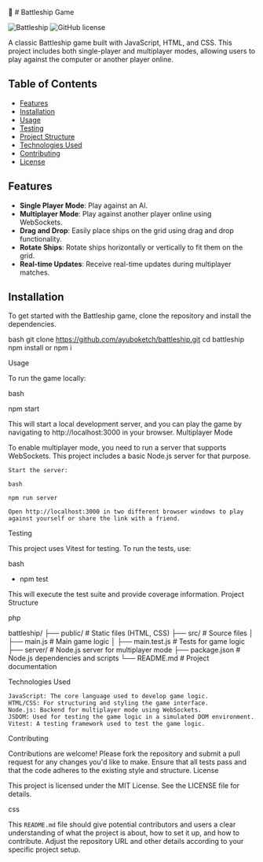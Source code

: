 🚀 # Battleship Game

![Battleship](https://img.shields.io/badge/Status-Development-blue) ![GitHub license](https://img.shields.io/badge/license-MIT-green)

A classic Battleship game built with JavaScript, HTML, and CSS. This project includes both single-player and multiplayer modes, allowing users to play against the computer or another player online.

## Table of Contents
  
  - [Features](#features)
  - [Installation](#installation)
  - [Usage](#usage)
  - [Testing](#testing)
  - [Project Structure](#project-structure)
  - [Technologies Used](#technologies-used)
  - [Contributing](#contributing)
  - [License](#license)

## Features

- **Single Player Mode**: Play against an AI.
- **Multiplayer Mode**: Play against another player online using WebSockets.
- **Drag and Drop**: Easily place ships on the grid using drag and drop functionality.
- **Rotate Ships**: Rotate ships horizontally or vertically to fit them on the grid.
- **Real-time Updates**: Receive real-time updates during multiplayer matches.

## Installation

To get started with the Battleship game, clone the repository and install the dependencies.

  bash
  git clone https://github.com/ayuboketch/battleship.git
  cd battleship
  npm install or npm i

Usage

To run the game locally:

bash

  npm start

This will start a local development server, and you can play the game by navigating to http://localhost:3000 in your browser.
Multiplayer Mode

To enable multiplayer mode, you need to run a server that supports WebSockets. This project includes a basic Node.js server for that purpose.

    Start the server:

    bash

    npm run server

    Open http://localhost:3000 in two different browser windows to play against yourself or share the link with a friend.

Testing

This project uses Vitest for testing. To run the tests, use:

bash

  - npm test

This will execute the test suite and provide coverage information.
Project Structure

php

battleship/
├── public/                # Static files (HTML, CSS)
├── src/                   # Source files
│   ├── main.js            # Main game logic
│   ├── main.test.js       # Tests for game logic
├── server/                # Node.js server for multiplayer mode
├── package.json           # Node.js dependencies and scripts
└── README.md              # Project documentation

Technologies Used

    JavaScript: The core language used to develop game logic.
    HTML/CSS: For structuring and styling the game interface.
    Node.js: Backend for multiplayer mode using WebSockets.
    JSDOM: Used for testing the game logic in a simulated DOM environment.
    Vitest: A testing framework used to test the game logic.

Contributing

Contributions are welcome! Please fork the repository and submit a pull request for any changes you'd like to make. Ensure that all tests pass and that the code adheres to the existing style and structure.
License

This project is licensed under the MIT License. See the LICENSE file for details.

css


This `README.md` file should give potential contributors and users a clear understanding of what the project is about, how to set it up, and how to contribute. Adjust the repository URL and other details according to your specific project setup.
